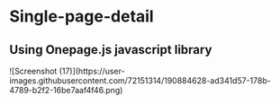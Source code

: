 # Single-page-detail
<h2>Using Onepage.js javascript library </h2>![Screenshot (17)](https://user-images.githubusercontent.com/72151314/190884628-ad341d57-178b-4789-b2f2-16be7aaf4f46.png)
